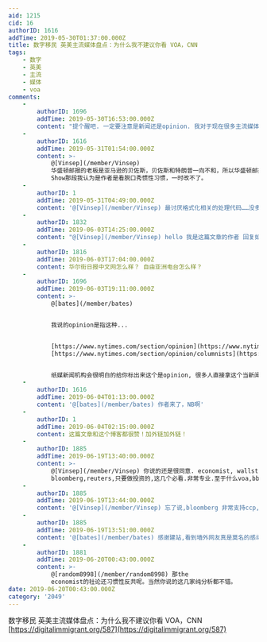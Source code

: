 ```yaml
---
aid: 1215
cid: 16
authorID: 1616
addTime: 2019-05-30T01:37:00.000Z
title: 数字移民 英美主流媒体盘点：为什么我不建议你看 VOA，CNN
tags:
    - 数字
    - 英美
    - 主流
    - 媒体
    - voa
comments:
    -
        authorID: 1696
        addTime: 2019-05-30T16:53:00.000Z
        content: "提个醒吧. 一定要注意是新闻还是opinion. 我对于现在很多主流媒体, 例如纽约时报, 华盛顿邮报不满的一点是他们影响力巨大的文章都是相对biased opinion.\n\nAP的问题在于member过多很多人都可以通过AP发新闻, 也造成了被渗透的问题. 之前王健的死, 刘强东强奸的新闻有几个有误导性的记得都是AP发出来的.\n\n新闻的话, 会推荐华尔街时报, 纽约时报, Bloomberg.\n\nThe Atlantic 一些专题会非常不错. 但是平是感觉存在感不高.\n\nThe Economist有一套自己的意识形态, 并且相对主动的会宣扬它. 相对来说你去看他不是看新闻而是看观点.\n\n让我比较惊讶的是原作者的这段.\n\n\"The Daily Show, 虽然一直知道 Daily Show 是偏自由派，但是当我看到绝大部分都认为不可信大于可信的时候，还是觉得很懵逼。我坚定地认为 Daily Show 都是基于事实的合理观点。 \U0001F602\"\n\nJohn Stewart走了之后我就没怎么看过了, 但是这个明明就是个时政脱口秀吧..\n\n@[Ciao](/member/Ciao) 希望支持Markdown格式."
    -
        authorID: 1616
        addTime: 2019-05-31T01:54:00.000Z
        content: >-
            @[Vinsep](/member/Vinsep)
            华盛顿邮报的老板是亚马逊的贝佐斯，贝佐斯和特朗普一向不和，所以华盛顿邮报没事就攻击特朗普；关于Daily
            Show那段我认为是作者是看脱口秀惯性习惯，一时改不了。
    -
        authorID: 1
        addTime: 2019-05-31T04:49:00.000Z
        content: '@[Vinsep](/member/Vinsep) 最讨厌格式化相关的处理代码……没多大必要，懒得弄了。'
    -
        authorID: 1832
        addTime: 2019-06-03T14:25:00.000Z
        content: "@[Vinsep](/member/Vinsep) hello 我是这篇文章的作者 回复如下\n\n我个人认为分辨事实与观点是一回事，但是愿意相信哪些是事实，哪些是观点是另一回事。多数人是把观点和事实混杂在一起的，我个人也是如此，愿意相信更符合自己观点的那部分事实。我认识到自己有这样的缺陷，所以也尊重其他持不同政治见解的人，that's how diversity works. 不要太认真嘛 \U0001F602\U0001F602"
    -
        authorID: 1816
        addTime: 2019-06-03T17:04:00.000Z
        content: 华尔街日报中文网怎么样？ 自由亚洲电台怎么样？
    -
        authorID: 1696
        addTime: 2019-06-03T19:11:00.000Z
        content: >-
            @[bates](/member/bates)


            我说的opinion是指这种...


            [https://www.nytimes.com/section/opinion](https://www.nytimes.com/section/opinion)
            [https://www.nytimes.com/section/opinion/columnists](https://www.nytimes.com/section/opinion/columnists)


            纸媒新闻机构会很明白的给你标出来这个是opinion, 很多人直接拿这个当新闻看. 我希望更多能注意到的是这个.
    -
        authorID: 1616
        addTime: 2019-06-04T01:13:00.000Z
        content: '@[bates](/member/bates) 作者来了，NB啊'
    -
        authorID: 1
        addTime: 2019-06-04T02:15:00.000Z
        content: 这篇文章和这个博客都很赞！加外链加外链！
    -
        authorID: 1885
        addTime: 2019-06-19T13:40:00.000Z
        content: >-
            @[Vinsep](/member/Vinsep) 你说的还是很同意. economist, wallstreet journal,
            bloomberg,reuters,只要做投资的,这几个必看.非常专业.至于什么voa,bbc,ap啥的,随便看看就可以了,都不如看脱口秀.
    -
        authorID: 1885
        addTime: 2019-06-19T13:44:00.000Z
        content: '@[Vinsep](/member/Vinsep) 忘了说,bloomberg 非常支持ccp,反川普,立场问题大大的.'
    -
        authorID: 1885
        addTime: 2019-06-19T13:51:00.000Z
        content: '@[bates](/member/bates) 感谢建站,看到墙外网友真是莫名的感动,墙内太压抑.'
    -
        authorID: 1881
        addTime: 2019-06-20T00:43:00.000Z
        content: >-
            @[random8998](/member/random8998) 那the
            economist的社论还习惯性反共呢。当然你说的这几家纯分析都不错。
date: 2019-06-20T00:43:00.000Z
category: '2049'
---
```


数字移民 英美主流媒体盘点：为什么我不建议你看 VOA，CNN [https://digitalimmigrant.org/587](https://digitalimmigrant.org/587)
